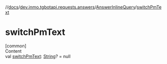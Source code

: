 //[docs](../../../index.md)/[dev.inmo.tgbotapi.requests.answers](../index.md)/[AnswerInlineQuery](index.md)/[switchPmText](switch-pm-text.md)



# switchPmText  
[common]  
Content  
val [switchPmText](switch-pm-text.md): [String](https://kotlinlang.org/api/latest/jvm/stdlib/kotlin/-string/index.html)? = null  



